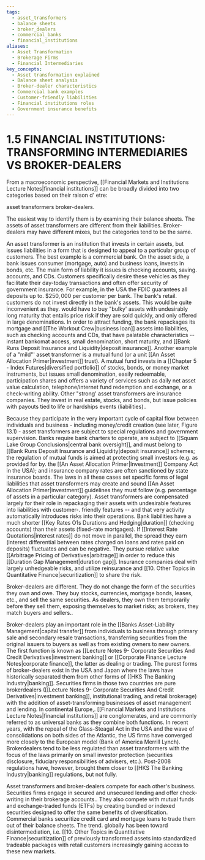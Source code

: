 ```yaml
---
tags:
  - asset_transformers
  - balance_sheets
  - broker_dealers
  - commercial_banks
  - financial_institutions
aliases:
  - Asset Transformation
  - Brokerage Firms
  - Financial Intermediaries
key_concepts:
  - Asset transformation explained
  - Balance sheet analysis
  - Broker-dealer characteristics
  - Commercial bank examples
  - Customer-friendly liabilities
  - Financial institutions roles
  - Government insurance benefits
---
```


# 1.5 FINANCIAL INSTITUTIONS: TRANSFORMING INTERMEDIARIES VS BROKER-DEALERS  

From a macroeconomic perspective, [[Financial Markets and Institutions Lecture Notes|financial institutions]] can be broadly divided into two categories based on their raison d' etre:  

asset transformers broker-dealers.  

The easiest way to identify them is by examining their balance sheets. The assets of asset transformers are different from their liabilities. Broker-dealers may have different mixes, but the categories tend to be the same.  

An asset transformer is an institution that invests in certain assets, but issues liabilities in a form that is designed to appeal to a particular group of customers. The best example is a commercial bank. On the asset side, a bank issues consumer (mortgage, auto) and business loans, invests in bonds, etc. The main form of liability it issues is checking accounts, saving. accounts, and CDs. Customers specifically desire these vehicles as they facilitate their day-today transactions and often offer security of government insurance. For example, in the USA the FDIC guarantees all deposits up to. $\$250,000$ per customer per bank. The bank's retail. customers do not invest directly in the bank's assets. This would be quite inconvenient as they. would have to buy "bulky' assets with undesirably long maturity that entails price risk if they are sold quickly, and only offered in large denominations. In order to attract funding, the bank repackages its mortgage and [[The Workout Crew|business loan]] assets into liabilities, such as checking accounts and CDs, that have palatable characteristics -- instant bankomat access, small denomination, short maturity, and [[Bank Runs Deposit Insurance and Liquidity|deposit insurance]]. Another example of a "mild"' asset transformer is a mutual fund (or a unit [[An Asset Allocation Primer|investment]] trust). A mutual fund invests in a [[Chapter 5 - Index Futures|diversified portfolio]] of stocks, bonds, or money market instruments, but issues small denomination, easily redeemable, participation shares and offers a variety of services such as daily net asset value calculation, telephone/internet fund redemption and exchange, or a check-writing ability. Other "strong' asset transformers are insurance companies. They invest in real estate, stocks, and bonds, but issue policies with payouts tied to life or hardships events (liabilities)..  

Because they participate in the very important cycle of capital flow between individuals and business - including money/credit creation (see later, Figure 13.1) - asset transformers are subject to special regulations and government supervision. Banks require bank charters to operate, are subject to [[Squam Lake Group Conclusions|central bank oversight]], and must belong to [[Bank Runs Deposit Insurance and Liquidity|deposit insurance]] schemes; the regulation of mutual funds is aimed at protecting small investors (e.g. as provided for by. the [[An Asset Allocation Primer|Investment]] Company Act in the USA); and insurance company rates are often sanctioned by state insurance boards. The laws in all these cases set specific forms of legal liabilities that asset transformers may create and sound [[An Asset Allocation Primer|investment]] guidelines they must follow (e.g. percentage of assets in a particular category). Asset transformers are compensated largely for their role in repackaging their assets with undesirable features into liabilities with customer-. friendly features -- and that very activity automatically introduces risks into their operations. Bank liabilities have a much shorter [[Key Rates O1s Durations and Hedging|duration]] (checking accounts) than their assets (fixed-rate mortgages). If [[Interest Rate Quotations|interest rates]] do not move in parallel, the spread they earn (interest differential between rates charged on loans and rates paid on deposits) fluctuates and can be negative. They pursue relative value [[Arbitrage Pricing of Derivatives|arbitrage]] in order to reduce this [[Duration Gap Management|duration gap]]. Insurance companies deal with largely unhedgeable risks, and utilize reinsurance and [[10. Other Topics in Quantitative Finance|securitization]] to share the risk.  

Broker-dealers are different. They do not change the form of the securities they own and owe. They buy stocks, currencies, mortgage bonds, leases, etc., and sell the same securities. As dealers, they own them temporarily before they sell them, exposing themselves to market risks; as brokers, they match buyers and sellers..  

Broker-dealers play an important role in the [[Banks Asset-Liability Management|capital transfer]] from individuals to business through primary sale and secondary resale transactions, transferring securities from the original issuers to buyers as well as from existing owners to new owners. The first function is known as [[Lecture Notes 9- Corporate Securities And Credit Derivatives|investment banking]] or [[Corporate Finance Lecture Notes|corporate finance]], the latter as dealing or trading. The purest forms of broker-dealers exist in the USA and Japan where the laws have historically separated them from other forms of [[HKS The Banking Industry|banking]]. Securities firms in those two countries are pure brokerdealers ([[Lecture Notes 9- Corporate Securities And Credit Derivatives|investment banking]], institutional trading, and retail brokerage) with the addition of asset-transforming businesses of asset management and lending. In continental Europe,. [[Financial Markets and Institutions Lecture Notes|financial institutions]] are conglomerates, and are commonly referred to as universal banks as they combine both functions. In recent years, with the repeal of the Glass-Steagal Act in the USA and the wave of consolidations on both sides of the Atlantic, the US firms have converged more closely to the European model (Bank of America Merrill Lynch). Brokerdealers tend to be less regulated than asset transformers with the focus of the laws primarily on small investor protection (securities disclosure, fiduciary responsibilities of advisers, etc.). Post-2008 regulations have, however, brought them closer to [[HKS The Banking Industry|banking]] regulations, but not fully.  

Asset transformers and broker-dealers compete for each other's business. Securities firms engage in secured and unsecured lending and offer check-writing in their brokerage accounts.. They also compete with mutual funds and exchange-traded funds (ETFs) by creating bundled or indexed securities designed to offer the same benefits of diversification. Commercial banks securitize credit card and mortgage loans to trade them out of their balance sheets. The trend. globally has been toward disintermediation, i.e. [[10. Other Topics in Quantitative Finance|securitization]] of previously transformed assets into standardized tradeable packages with retail customers increasingly gaining access to these new markets.  